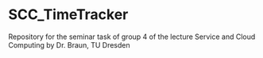 # SCC_TimeTracker
Repository for the seminar task of group 4 of the lecture Service and Cloud Computing by Dr. Braun, TU Dresden 
